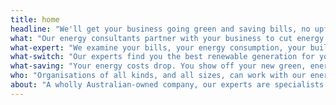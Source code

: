 ```yaml
---
title: home
headline: "We'll get your business going green and saving bills, no upfront costs."
what: "Our energy consultants partner with your business to cut energy costs and convert you to sustainable power. We do this all without interrupting the day-to-day running of your business, and improving your overall bottom line."
what-expert: "We examine your bills, your energy consumption, your building and your equipment; and find ways to cut your power usage and bills. You receive a report with our recommendations and what this will mean for your business."
what-switch: "Our experts find you the best renewable generation for you — be it solar, wind or otherwise. We explain your options and then we deliver the lot for you. You’re business gets permits and the best products, all installed by accredited installers, and a new deal from your electricity and gas companies with the best rates available for you. No capital outlay."
what-saving: "Your energy costs drop. You show off your new green, energy generation. Your energy rates are lower when you source any power from the grid. Your business saves money — more than enough to pay for your new energy system, all through monthly instalments. Nothing upfront. Positive impact on cashflow from day one."
who: "Organisations of all kinds, and all sizes, can work with our energy experts to improve their bottom line. This spans hospitality, retail, farming, manufacturing, small-industrial, professional services, schools, government and community energy projects.  From SMEs, to large commercial, to industrial, to base-load energy supply — Gravitas Energy has got you covered."
about: "A wholly Australian-owned company, our experts are specialists in energy, finance, investment and business. We support organisations large and small to deliver the best value for money solar, wind and co-generation options for them."
---
```

